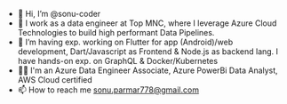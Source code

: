 - 👋 Hi, I’m @sonu-coder
- 👀 I work as a data engineer at Top MNC, where I leverage Azure Cloud Technologies to build high performant Data Pipelines.
- 🌱 I’m having exp. working on Flutter for app (Android)/web development, Dart/Javascript as Frontend & Node.js as backend lang.
     I have hands-on exp. on GraphQL & Docker/Kubernetes
- 👨‍💻 I'm an Azure Data Engineer Associate, Azure PowerBi Data Analyst, AWS Cloud certified
- 📫 How to reach me sonu.parmar778@gmail.com

<!---
sonu-coder/sonu-coder is a ✨ special ✨ repository because its `README.md` (this file) appears on your GitHub profile.
You can click the Preview link to take a look at your changes.
--->

